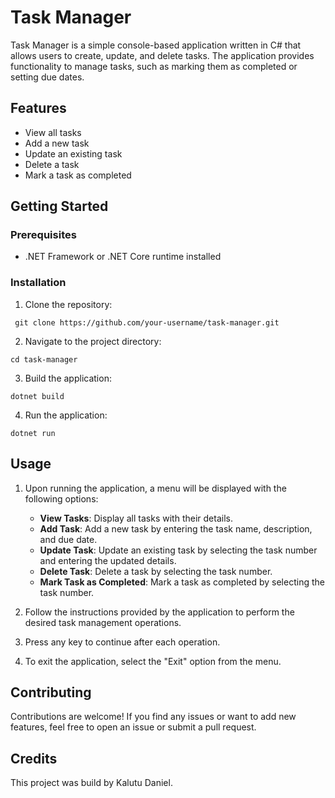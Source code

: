 # Task Manager
Task Manager is a simple console-based application written in C# that allows users to create, update, and delete tasks. The application provides functionality to manage tasks, such as marking them as completed or setting due dates.

## Features
- View all tasks
- Add a new task
- Update an existing task
- Delete a task
- Mark a task as completed

## Getting Started

### Prerequisites
- .NET Framework or .NET Core runtime installed

### Installation
1. Clone the repository:
  ```
   git clone https://github.com/your-username/task-manager.git
```
2. Navigate to the project directory:
```
cd task-manager
```
3. Build the application:
```
dotnet build
```
4. Run the application:
```
dotnet run
```

## Usage
1. Upon running the application, a menu will be displayed with the following options:
   - **View Tasks**: Display all tasks with their details.
   - **Add Task**: Add a new task by entering the task name, description, and due date.
   - **Update Task**: Update an existing task by selecting the task number and entering the updated details.
   - **Delete Task**: Delete a task by selecting the task number.
   - **Mark Task as Completed**: Mark a task as completed by selecting the task number.

2. Follow the instructions provided by the application to perform the desired task management operations.

3. Press any key to continue after each operation.

4. To exit the application, select the "Exit" option from the menu.

## Contributing
Contributions are welcome! If you find any issues or want to add new features, feel free to open an issue or submit a pull request.

## Credits 
This project was build by Kalutu Daniel.



